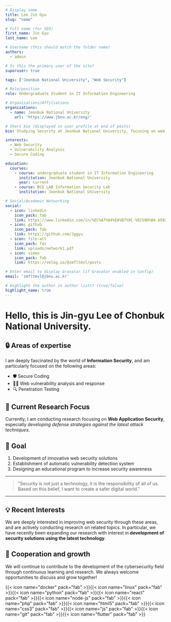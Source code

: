 ```yaml
---
# Display name
title: Lee Jin Gyu
slug: "name"

# Full name (for SEO)
first_name: Jin Gyu
last_name: Lee

# Username (this should match the folder name)
authors:
  - admin

# Is this the primary user of the site?
superuser: true

tags: ["Jeonbuk National University", "Web Security"]

# Role/position
role: Undergraduate Student in IT Information Engineering

# Organizations/Affiliations
organizations:
  - name: Jeonbuk National University
    url: 'https://www.jbnu.ac.kr/eng/'

# Short bio (displayed in user profile at end of posts)
bio: Studying Security at Jeonbuk National University, focusing on web security, vulnerability analysis, and secure coding.

interests:
  - Web Security
  - Vulnerability Analysis
  - Secure Coding

education:
  courses:
    - course: undergraduate student in IT Information Engineering
      institution: Jeonbuk National University
      year: Current
    - course: BCG LAB Information Security Lab
      institution: Jeonbuk National University

# Social/Academic Networking
social:
  - icon: linkedin
    icon_pack: fab
    link: https://www.linkedin.com/in/%EC%A7%84%EA%B7%9C-%EC%9D%B4-b5027b331/
  - icon: github
    icon_pack: fab
    link: https://github.com/Jggyu
  - icon: file-alt
    icon_pack: fas
    link: uploads/network1.pdf
  - icon: vimeo
    icon_pack: fab
    link: https://velog.io/@zmfltmvl/posts

# Enter email to display Gravatar (if Gravatar enabled in Config)
email: 'zmfltmvl@jbnu.ac.kr'

# Highlight the author in author lists? (true/false)
highlight_name: true
---
```


# Hello, this is Jin-gyu Lee of Chonbuk National University.

## 🔒 Areas of expertise

I am deeply fascinated by the world of **Information Security**, and am particularly focused on the following areas:

- 🛡️ Secure Coding
- 🕵️‍♂️ Web vulnerability analysis and response
- 🔍 Penetration Testing

## 🎯 Current Research Focus

Currently, I am conducting research focusing on **Web Application Security**, especially *developing defense strategies against the latest attack techniques*.

## 🚀 Goal

1. Development of innovative web security solutions
2. Establishment of automatic vulnerability detection system
3. Designing an educational program to increase security awareness

---

> "Security is not just a technology, it is the responsibility of all of us. Based on this belief, I want to create a safer digital world."

---

## 💡 Recent Interests

We are deeply interested in improving web security through these areas, and are actively conducting research on related topics. In particular, we have recently been expanding our research with interest in **development of security solutions using the latest technology**.

## 🤝 Cooperation and growth

We will continue to contribute to the development of the cybersecurity field through continuous learning and research. We always welcome opportunities to discuss and grow together!

{{< icon name="docker" pack="fab" >}}{{< icon name="linux" pack="fab" >}}{{< icon name="python" pack="fab" >}}{{< icon name="react" pack="fab" >}}{{< icon name="node-js" pack="fab" >}}{{< icon name="php" pack="fab" >}}{{< icon name="html5" pack="fab" >}}{{< icon name="css3" pack="fab" >}}{{< icon name="js" pack="fab" >}}{{< icon name="git" pack="fab" >}}{{< icon name="flutter" pack="fab" >}}
